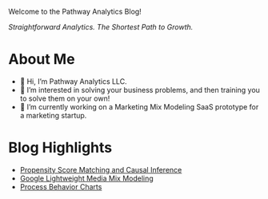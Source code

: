 Welcome to the Pathway Analytics Blog!

_Straightforward Analytics. The Shortest Path to Growth._

# About Me
- 👋 Hi, I’m Pathway Analytics LLC.
- 👀 I’m interested in solving your business problems, and then training you to solve them on your own!
- 🌱 I’m currently working on a Marketing Mix Modeling SaaS prototype for a marketing startup.

# Blog Highlights

* [Propensity Score Matching and Causal Inference](/ab_testing/PropensityScoreMatching.md)
* [Google Lightweight Media Mix Modeling](/bayesian/LightweightMMM.md)
* [Process Behavior Charts](/blog/process_behavior_chart.md)
